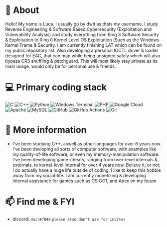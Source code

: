 # 🤔 About 
Hello! My name is Luca. I usually go by dwit as thats my username. I study Reverse Engineering & Software Based Cybersecurity (Exploitation and Vulnerability Analysis) and study everything from Ring 3 Software Security & Exploitation to Ring 0 Kernel Level OS Exploitation (Such as the Windows Kernel Frame & Security. I am currently finishing LAT which can be found on my public repository list. Also developing a personal IOCTL driver & loader designed for EAC, that can map while being unsigned safely which will also bypass CR3 shuffling & patchguard. This will most likely stay private as its main usage, would only be for personal use & friends.
# 💻 Primary coding stack
![C](https://img.shields.io/badge/c-%2300599C.svg?style=for-the-badge&logo=c&logoColor=white) ![C++](https://img.shields.io/badge/c++-%2300599C.svg?style=for-the-badge&logo=c%2B%2B&logoColor=white) ![Python](https://img.shields.io/badge/python-3670A0?style=for-the-badge&logo=python&logoColor=ffdd54) ![Windows Terminal](https://img.shields.io/badge/Windows%20Terminal-%234D4D4D.svg?style=for-the-badge&logo=windows-terminal&logoColor=white) ![PHP](https://img.shields.io/badge/php-%23777BB4.svg?style=for-the-badge&logo=php&logoColor=white) ![Google Cloud](https://img.shields.io/badge/GoogleCloud-%234285F4.svg?style=for-the-badge&logo=google-cloud&logoColor=white) ![Apache](https://img.shields.io/badge/apache-%23D42029.svg?style=for-the-badge&logo=apache&logoColor=white) ![MySQL](https://img.shields.io/badge/mysql-4479A1.svg?style=for-the-badge&logo=mysql&logoColor=white) ![GitHub](https://img.shields.io/badge/github-%23121011.svg?style=for-the-badge&logo=github&logoColor=white) ![GitHub Actions](https://img.shields.io/badge/github%20actions-%232671E5.svg?style=for-the-badge&logo=githubactions&logoColor=white) ![Git](https://img.shields.io/badge/git-%23F05033.svg?style=for-the-badge&logo=git&logoColor=white) 
# 💬 More information
- I've been studying C++, aswell as other languages for over 6 years now. I've been devloping all sorts of computer software, with examples like my quality-of-life software, or even my memory-manipulation software. I've been developing game-cheats, ranging from user-level internals & externals, to kernal-level internal for over 4 years now. Believe it, or not; I do actually have a huge life outside of coding, I like to keep this hobbie away from my social-life. I am currently monetizing & developing internal assistance for games such as CS:GO1, and Apex on my [forum](http://burning.digital)
# 📫 Find me & FYI
- discord: `dwit#7848`
 `please also don't ask for invites`

<!--
**lucaburns123/lucaburns123** is a ✨ _special_ ✨ repository because its `README.md` (this file) appears on your GitHub profile.

Here are some ideas to get you started:

- 🔭 I’m currently working on ...
- 🌱 I’m currently learning ...
- 👯 I’m looking to collaborate on ...
- 🤔 I’m looking for help with ...
- 💬 Ask me about ...
- 📫 How to reach me: ...
- 😄 Pronouns: ...
- ⚡ Fun fact: ...
-->
